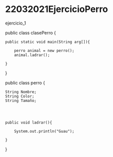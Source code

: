 # 22032021EjercicioPerro
ejercicio_1


public class clasePerro {
    
    public static void main(String arg[]){
    
        perro animal = new perro();
        animal.ladrar();
    
    }
    
}



public class perro {

    String Nombre;
    String Color;
    String Tamaño;
    



    public void ladrar(){
        
        System.out.println("Guau");
        
    }    
    
}

